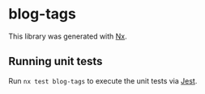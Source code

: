 # blog-tags

This library was generated with [Nx](https://nx.dev).

## Running unit tests

Run `nx test blog-tags` to execute the unit tests via [Jest](https://jestjs.io).
